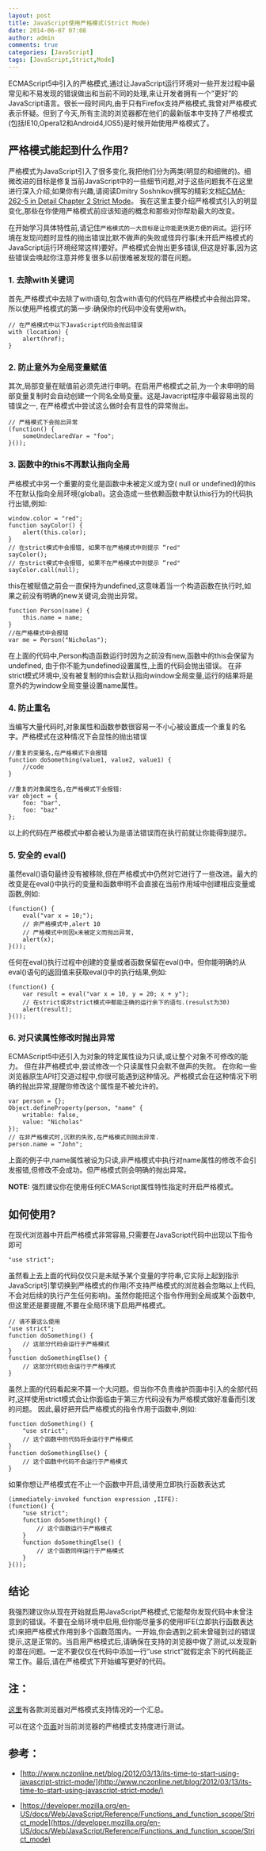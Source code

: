 ```yaml
---
layout: post
title: JavaScript使用严格模式(Strict Mode)
date: 2014-06-07 07:08
author: admin
comments: true
categories: [JavaScript]
tags: [JavaScript,Strict,Mode]
---
```

 
ECMAScript5中引入的严格模式,通过让JavaScript运行环境对一些开发过程中最常见和不易发现的错误做出和当前不同的处理,来让开发者拥有一个”更好”的JavaScript语言。很长一段时间内,由于只有Firefox支持严格模式,我曾对严格模式表示怀疑。但到了今天,所有主流的浏览器都在他们的最新版本中支持了严格模式(包括IE10,Opera12和Android4,IOS5)是时候开始使用严格模式了。

## 严格模式能起到什么作用?

严格模式为JavaScript引入了很多变化,我把他们分为两类(明显的和细微的)。细微改进的目标是修复当前JavaScript中的一些细节问题,对于这些问题我不在这里进行深入介绍;如果你有兴趣,请阅读Dmitry Soshnikov撰写的精彩文档[ECMA-262-5 in Detail Chapter 2 Strict Mode](http://dmitrysoshnikov.com/ecmascript/es5-chapter-2-strict-mode/)。 我在这里主要介绍严格模式引入的明显变化,那些在你使用严格模式前应该知道的概念和那些对你帮助最大的改变。

在开始学习具体特性前,请记住`严格模式的一大目标是让你能更快更方便的调试`。运行环境在发现问题时显性的抛出错误比默不做声的失败或怪异行事(未开启严格模式的JavaScript运行环境经常这样)要好。严格模式会抛出更多错误,但这是好事,因为这些错误会唤起你注意并修复很多以前很难被发现的潜在问题。

### 1. 去除with关键词

首先,严格模式中去除了with语句,包含with语句的代码在严格模式中会抛出异常。所以使用严格模式的第一步:确保你的代码中没有使用with。

	// 在严格模式中以下JavaScript代码会抛出错误
	with (location) {
	    alert(href);
	}

### 2. 防止意外为全局变量赋值

其次,局部变量在赋值前必须先进行申明。在启用严格模式之前,为一个未申明的局部变量复制时会自动创建一个同名全局变量。这是Javacript程序中最容易出现的错误之一, 在严格模式中尝试这么做时会有显性的异常抛出。

	// 严格模式下会抛出异常
	(function() {
	    someUndeclaredVar = "foo";
	}());
 
### 3. 函数中的this不再默认指向全局

严格模式中另一个重要的变化是函数中未被定义或为空( null or undefined)的this不在默认指向全局环境(global)。这会造成一些依赖函数中默认this行为的代码执行出错,例如:

	window.color = "red";
	function sayColor() {
	    alert(this.color);
	}
	// 在strict模式中会报错, 如果不在严格模式中则提示 “red"
	sayColor();
	// 在strict模式中会报错, 如果不在严格模式中则提示 “red"
	sayColor.call(null);
	 
this在被赋值之前会一直保持为undefined,这意味着当一个构造函数在执行时,如果之前没有明确的new关键词,会抛出异常。

	function Person(name) {
	    this.name = name;
	}
	//在严格模式中会报错
	var me = Person("Nicholas");
	
在上面的代码中,Person构造函数运行时因为之前没有new,函数中的this会保留为undefined, 由于你不能为undefined设置属性,上面的代码会抛出错误。 在非strict模式环境中,没有被复制的this会默认指向window全局变量,运行的结果将是意外的为window全局变量设置name属性。

### 4. 防止重名

当编写大量代码时,对象属性和函数参数很容易一不小心被设置成一个重复的名字。严格模式在这种情况下会显性的抛出错误

	//重复的变量名,在严格模式下会报错
	function doSomething(value1, value2, value1) {
	    //code
	}
	
	//重复的对象属性名,在严格模式下会报错:
	var object = {
	    foo: "bar",
	    foo: "baz"
	};

以上的代码在严格模式中都会被认为是语法错误而在执行前就让你能得到提示。

### 5. 安全的 eval()

虽然eval()语句最终没有被移除,但在严格模式中仍然对它进行了一些改进。最大的改变是在eval()中执行的变量和函数申明不会直接在当前作用域中创建相应变量或函数,例如:

	(function() {
	    eval("var x = 10;");
	    // 非严格模式中,alert 10
	    // 严格模式中则因x未被定义而抛出异常,
	    alert(x);
	}());

任何在eval()执行过程中创建的变量或者函数保留在eval()中。但你能明确的从eval()语句的返回值来获取eval()中的执行结果,例如:

	(function() {
	    var result = eval("var x = 10, y = 20; x + y");
	    // 在strict或非strict模式中都能正确的运行余下的语句.(resulst为30)
	    alert(result);
	}());
 
### 6. 对只读属性修改时抛出异常

ECMAScript5中还引入为对象的特定属性设为只读,或让整个对象不可修改的能力。 但在非严格模式中,尝试修改一个只读属性只会默不做声的失败。 在你和一些浏览器原生API打交道过程中,你很可能遇到这种情况。严格模式会在这种情况下明确的抛出异常,提醒你修改这个属性是不被允许的。

	var person = {};
	Object.defineProperty(person, "name" {
	    writable: false,
	    value: "Nicholas"
	});
	// 在非严格模式时,沉默的失败,在严格模式则抛出异常.
	person.name = "John";
上面的例子中,name属性被设为只读,非严格模式中执行对name属性的修改不会引发报错,但修改不会成功。但严格模式则会明确的抛出异常。

**NOTE:** 强烈建议你在使用任何ECMAScript属性特性指定时开启严格模式。

## 如何使用?

在现代浏览器中开启严格模式非常容易,只需要在JavaScript代码中出现以下指令即可

	"use strict";

虽然看上去上面的代码仅仅只是未赋予某个变量的字符串,它实际上起到指示JavaScript引擎切换到严格模式的作用(不支持严格模式的浏览器会忽略以上代码,不会对后续的执行产生任何影响)。虽然你能把这个指令作用到全局或某个函数中,但这里还是要提醒,不要在全局环境下启用严格模式。

	// 请不要这么使用
	"use strict";
	function doSomething() {
	    // 这部分代码会运行于严格模式
	}
	function doSomethingElse() {
	    // 这部分代码也会运行于严格模式
	}
	
虽然上面的代码看起来不算一个大问题。但当你不负责维护页面中引入的全部代码时,这样使用strict模式会让你面临由于第三方代码没有为严格模式做好准备而引发的问题。
因此,最好把开启严格模式的指令作用于函数中,例如:

	function doSomething() {
	    "use strict";
	    // 这个函数中的代码将会运行于严格模式
	}
	function doSomethingElse() {
	    // 这个函数中代码不会运行于严格模式
	}
 
如果你想让严格模式在不止一个函数中开启,请使用立即执行函数表达式

	(immediately-invoked function expression ,IIFE):
	(function() {
	    "use strict";
	    function doSomething() {
	        // 这个函数运行于严格模式
	    }
	    function doSomethingElse() {
	        // 这个函数同样运行于严格模式
	    }
	}());
 
## 结论

我强烈建议你从现在开始就启用JavaScript严格模式,它能帮你发现代码中未曾注意到的错误。不要在全局环境中启用,但你能尽量多的使用IIFE(立即执行函数表达式)来把严格模式作用到多个函数范围内。一开始,你会遇到之前未曾碰到过的错误提示,这是正常的。当启用严格模式后,请确保在支持的浏览器中做了测试,以发现新的潜在问题。一定不要仅仅在代码中添加一行”use strict”就假定余下的代码能正常工作。最后,请在严格模式下开始编写更好的代码。

## 注：

[这里](http://caniuse.com/use-strict)有各款浏览器对严格模式支持情况的一个汇总。

可以在这个[页面](http://java-script.limewebs.com/strictMode/test_hosted.html)对当前浏览器的严格模式支持度进行测试。

## 参考：

* [http://www.nczonline.net/blog/2012/03/13/its-time-to-start-using-javascript-strict-mode/](http://www.nczonline.net/blog/2012/03/13/its-time-to-start-using-javascript-strict-mode/)

* [https://developer.mozilla.org/en-US/docs/Web/JavaScript/Reference/Functions_and_function_scope/Strict_mode](https://developer.mozilla.org/en-US/docs/Web/JavaScript/Reference/Functions_and_function_scope/Strict_mode)
